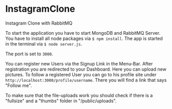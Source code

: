 InstagramClone
==============

Instagram Clone with RabbitMQ

To start the application you have to start MongoDB and RabbitMQ Server. You have to install all node packages via `$ npm install`.
The app is started in the terminal via `$ node server.js`.

The port is set to `3000`.

You can register new Users via the Signup Link in the Menu-Bar. After registration you are redirected to your Dashboard. 
Here you can upload new pictures.
To follow a registered User you can go to his profile site under `http://localhost:3000/profile/username`.
There you will find a link that says "Follow me".

To make sure that the file-uploads work you should check if there is a "fullsize" and a "thumbs" folder in "/public/uploads".